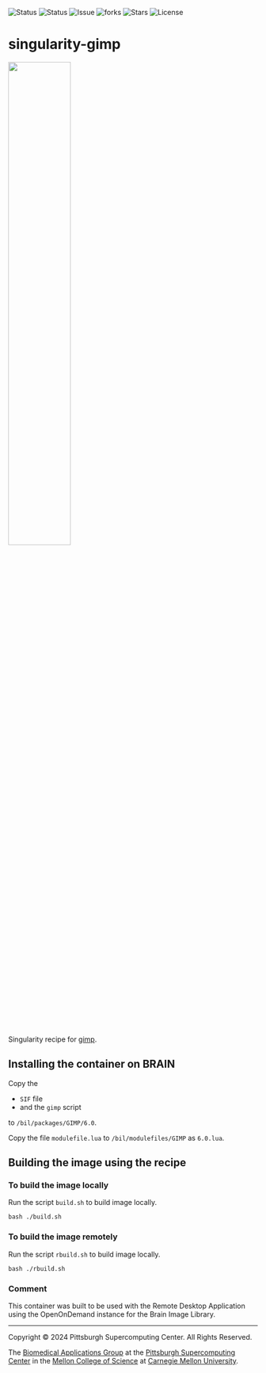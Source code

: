 ![Status](https://github.com/brain-image-library/singularity-gimp/actions/workflows/main.yml/badge.svg)
![Status](https://github.com/brain-image-library/singularity-gimp/actions/workflows/pretty.yml/badge.svg)
![Issue](https://img.shields.io/github/issues/brain-image-library/singularity-gimp)
![forks](https://img.shields.io/github/forks/brain-image-library/singularity-gimp)
![Stars](https://img.shields.io/github/stars/brain-image-library/singularity-gimp)
![License](https://img.shields.io/github/license/brain-image-library/singularity-gimp)

# singularity-gimp
<img src="https://www.gimp.org/images/frontpage/wilber-big.png" width="50%" />

Singularity recipe for [gimp](https://www.gimp.org/).

## Installing the container on BRAIN
Copy the

* `SIF` file
* and the `gimp` script

to `/bil/packages/GIMP/6.0`.

Copy the file `modulefile.lua` to `/bil/modulefiles/GIMP` as `6.0.lua`.

## Building the image using the recipe

### To build the image locally
Run the script `build.sh` to build image locally.

```
bash ./build.sh
```

### To build the image remotely
Run the script `rbuild.sh` to build image locally.

```
bash ./rbuild.sh
```

### Comment
This container was built to be used with the Remote Desktop Application using the OpenOnDemand instance for the Brain Image Library.

---
Copyright © 2024 Pittsburgh Supercomputing Center. All Rights Reserved.

The [Biomedical Applications Group](https://www.psc.edu/biomedical-applications/) at the [Pittsburgh Supercomputing Center](http://www.psc.edu) in the [Mellon College of Science](https://www.cmu.edu/mcs/) at [Carnegie Mellon University](http://www.cmu.edu).


